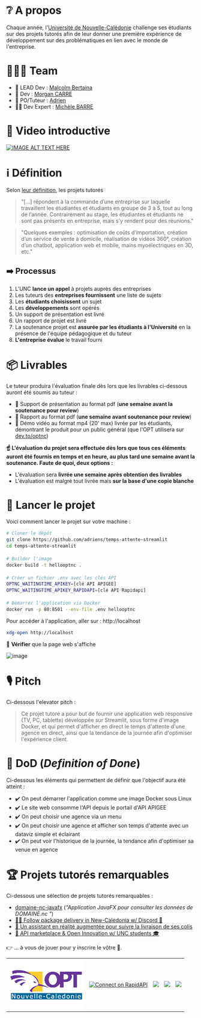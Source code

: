 # ❔ A propos

Chaque année, l'[Université de Nouvelle-Calédonie](https://unc.nc/) challenge ses étudiants
sur des projets tutorés afin de leur donner une première expérience de développement 
sur des problématiques en lien avec le monde de l'entreprise.

# 🧑‍🤝‍🧑 Team

- 👦 LEAD Dev : [Malcolm Bertaina](https://github.com/MalcolmBrt)
- 👦 Dev : [Morgan CARRE](https://github.com/morgancarre)
- 🧔 PO/Tuteur : [Adrien](https://dev.to/adriens)
- 👱‍♀️ Dev Expert : [Michèle BARRE](https://github.com/mbarre/)

# 🍿 Video introductive

[![IMAGE ALT TEXT HERE](https://img.youtube.com/vi/yOAKC5cTDc8/0.jpg)](https://www.youtube.com/watch?v=yOAKC5cTDc8)

# ℹ️ Définition

Selon [leur définition](https://iut.unc.nc/espace-entreprises/projets-tutores/), les projets tutorés

> "[...] répondent à la commande d’une entreprise sur laquelle travaillent les étudiantes et étudiants en groupe de 3 à 5, tout au long de l’année. Contrairement au stage, les étudiantes et étudiants ne sont pas présents en entreprise, mais s’y rendent pour des réunions."

> "Quelques exemples : optimisation de coûts d’importation, création d’un service de vente à domicile, réalisation de vidéos 360°, création d’un chatbot, application web et mobile, mains myoélectriques en 3D, etc."

## ➡️  Processus

1. L'UNC **lance un appel** à projets auprès des entreprises
2. Les tuteurs des **entreprises fournissent** une liste de sujets
3. Les **étudiants choisissent** un sujet
4. Les **développements** sont opérés
5. Un support de présentation est livré
6. Un rapport de projet est livré
7. La soutenance projet est **assurée par les étudiants à l'Université** en la présence de l'équipe pédagogique et du tuteur
8. **L'entreprise évalue** le travail fourni

# 📦 Livrables

Le tuteur produira l'évaluation finale dès lors que les livrables ci-dessous auront été soumis au tuteur :

- 📰 Support de présentation au format pdf (**une semaine avant la soutenance pour review**)
- 📘 Rapport au format pdf (**une semaine avant soutenance pour review**)
- 🎦 Démo vidéo au format mp4 (20' max) livrée par les étudiants, démontrant le produit pour un public général (que l'OPT utilisera sur [dev.to/optnc](https://dev.to/optnc))

**☝️ L'évaluation du projet sera effectuée dès lors que tous ces éléments auront été fournis en temps et en heure,
au plus tard une semaine avant la soutenance. Faute de quoi, deux options :**

- L'évaluation sera **livrée une semaine après obtention des livrables**
- L'évaluation est malgré tout livrée mais **sur la base d'une copie blanche**

# 🚀 Lancer le projet

Voici comment lancer le projet sur votre machine :

```sh
# Cloner le dépôt
git clone https://github.com/adriens/temps-attente-streamlit
cd temps-attente-streamlit

# Builder l'image  
docker build -t hellooptnc .

# Créer un fichier .env avec les clés API
OPTNC_WAITINGTIME_APIKEY=[clé API APIGEE]
OPTNC_WAITINGTIME_APIKEY_RAPIDAPI=[clé API Rapidapi]

# Démarrer l'application via Docker  
docker run -p 80:8501 --env-file .env hellooptnc
```

Pour accéder à l'application, aller sur : http://localhost

```sh
xdg-open http://localhost
```

👀 **Vérifier** que la page web s'affiche 

![image](https://github.com/user-attachments/assets/c89221c0-4c13-4d10-8ec7-09fd1b77811f)




# 🎙️ Pitch

Ci-dessous l'elevator pitch :

> Ce projet tutoré a pour but de fournir une application web responsive (TV, PC, tablette) développée sur Streamlit, sous forme d'image Docker, et
> qui permet d'afficher en direct le temps d'attente d'une agence en direct, ainsi que la tendance de la journée afin d'optimiser l'expérience client.

# 🤝 DoD (_Definition of Done_)

Ci-dessous les éléments qui permettent de définir que l'objectif aura été atteint :

- ✔️ On peut démarrer l'application comme une image Docker sous Linux
- ✔️ Le site web consomme l'API depuis le portail d'API APIGEE
- ✔️ On peut choisir une agence via un menu
- ✔️ On peut choisir une agence et afficher son temps d'attente avec un dataviz simple et éclairant
- ✔️ On peut voir l'historique de la journée, la tendance afin d'optimiser sa venue en agence


# 🏆 Projets tutorés remarquables

Ci-dessous une sélection de projets tutorés remarquables :

- [domaine-nc-javafx](https://github.com/adriens/domaine-nc-javafx) (_"Application JavaFX pour consulter les données de DOMAINE.nc "_)
- [🧑‍🎓 Follow package delivery in New-Caledonia w/ Discord 🤖](https://dev.to/optnc/follow-delivery-in-new-caledonia-with-rapidapi-4bh9)
- [🤖 Un assistant en réalité augmentée pour suivre la livraison de ses colis](https://youtu.be/ddqJ-ZAlk9U)
- [🙌 API marketplace & Open Innovation w/ UNC students 🎓](https://dev.to/optnc/api-marketplace-open-innovation-w-unc-students-50fc)

👉 ... à vous de jouer pour y inscrire le vôtre 💪.

<table>
  <tr>
    <td>
        <a href="https://office.opt.nc/"><img src="https://raw.githubusercontent.com/opt-nc/.github/main/img/nc_opt.gif" width="200"/></a>
    </td>
    <td>
        <a href="https://rapidapi.com/organization/opt-nc" target="_blank">
            <img src="https://storage.googleapis.com/rapidapi-documentation/connect-on-rapidapi-dark.png" width="215" alt="Connect on RapidAPI">
        </a>
    </td>
    <td>
        <a href="https://hub.docker.com/u/optnc" target="_blank">
            <img src="https://www.docker.com/wp-content/uploads/2022/03/Moby-logo.png" width="100"/>
        </a>
    </td>
    <td>
        <a href="https://dev.to/optnc" target="_blank">
            <img src="https://d2fltix0v2e0sb.cloudfront.net/dev-black.png" width="150"/>
        </a>
    </td>
    <td>
        <a href="https://killercoda.com/opt-labs/" target="_blank">
            <img src="https://avatars.githubusercontent.com/u/88902003?s=200&v=4" width="150"/>
        </a>
    </td>
  </tr>
</table>
